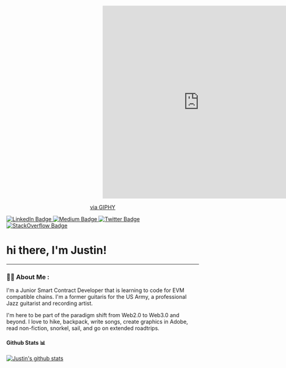   <div id="header" align="center">
  <div style="width:100%;height:0;padding-bottom:100%;position:relative;"><iframe src="https://giphy.com/embed/MFabj1E9mgUsqwVWHu" width="100%" height="100%" style="position:absolute" frameBorder="0" class="giphy-embed" allowFullScreen></iframe></div><p><a href="https://giphy.com/gifs/bitcoin-visuals-network-MFabj1E9mgUsqwVWHu">via GIPHY</a></p>
</div>
  
  <div id="badges">
  <a href="https://www.linkedin.com/in/justintsugranes/">
    <img src="https://img.shields.io/badge/LinkedIn-blue?style=for-the-badge&logo=linkedin&logoColor=white" alt="LinkedIn Badge"/>
    </a>
  <a href="https://medium.com/justintsugranes/">
    <img src="https://img.shields.io/badge/Medium-000000?style=for-the-badge&logo=medium&logoColor=white" alt="Medium Badge"/>
    </a>
  <a href="https://twitter.com/justintsugranes">
    <img src="https://img.shields.io/badge/Twitter-blue?style=for-the-badge&logo=twitter&logoColor=white" alt="Twitter Badge"/>
    </a>
  <a href="https://stackoverflow.com/users/18146313/justintsugranes">
    <img src="https://img.shields.io/badge/StackOverflow-F48024?style=for-the-badge&logo=stackoverflow&logoColor=white" alt="StackOverflow Badge"/>
    </a>
 </div>
 
 <img src="https://komarev.com/ghpvc/?username=justintsugranes&style=flat-square&color=blue" alt=""/>
 
<h1>
  hi there, I'm Justin!
</h1>

---

### :man_technologist: About Me : 

I'm a Junior Smart Contract Developer that is learning to code for EVM compatible chains. I'm a former guitaris for the US Army, a professional Jazz guitarist and recording artist.

I'm here to be part of the paradigm shift from Web2.0 to Web3.0 and beyond. I love to hike, backpack, write songs, create graphics in Adobe, read non-fiction, snorkel, sail, and go on extended roadtrips. 



#### Github Stats 📊

[![Justin's github stats](https://github-readme-stats.vercel.app/api?username=justintsugranes)](https://github.com/anuraghazra/github-readme-stats)
